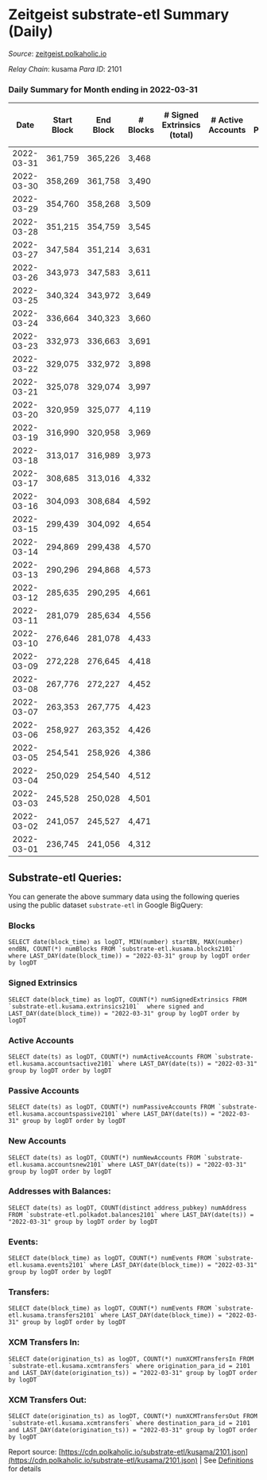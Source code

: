 # Zeitgeist substrate-etl Summary (Daily)

_Source_: [zeitgeist.polkaholic.io](https://zeitgeist.polkaholic.io)

*Relay Chain*: kusama
*Para ID*: 2101



### Daily Summary for Month ending in 2022-03-31


| Date | Start Block | End Block | # Blocks | # Signed Extrinsics (total) | # Active Accounts | # Passive | # New | # Addresses with Balances | # Events | # Transfers | # XCM Transfers In | # XCM Transfers Out | Issues | 
| ---- | ----------- | --------- | -------- | --------------------------- | ----------------- | --------- | ----- | ------------------------- | -------- | ----------- | ------------------ | ------------------- | ------ |
| 2022-03-31 | 361,759 | 365,226 | 3,468 |  |  |  |  | 5 | 12,486 |   |   |   |  |
| 2022-03-30 | 358,269 | 361,758 | 3,490 |  |  |  |  | 5 | 12,567 |   |   |   |  |
| 2022-03-29 | 354,760 | 358,268 | 3,509 |  |  |  |  | 5 | 12,633 |   |   |   |  |
| 2022-03-28 | 351,215 | 354,759 | 3,545 |  |  |  |  | 5 | 12,762 |   |   |   |  |
| 2022-03-27 | 347,584 | 351,214 | 3,631 |  |  |  |  | 5 | 13,071 |   |   |   |  |
| 2022-03-26 | 343,973 | 347,583 | 3,611 |  |  |  |  | 5 | 13,002 |   |   |   |  |
| 2022-03-25 | 340,324 | 343,972 | 3,649 |  |  |  |  | 5 | 13,137 |   |   |   |  |
| 2022-03-24 | 336,664 | 340,323 | 3,660 |  |  |  |  | 5 | 13,179 |   |   |   |  |
| 2022-03-23 | 332,973 | 336,663 | 3,691 |  |  |  |  | 5 | 13,287 |   |   |   |  |
| 2022-03-22 | 329,075 | 332,972 | 3,898 |  |  |  |  | 5 | 14,037 |   |   |   |  |
| 2022-03-21 | 325,078 | 329,074 | 3,997 |  |  |  |  | 5 | 14,391 |   |   |   |  |
| 2022-03-20 | 320,959 | 325,077 | 4,119 |  |  |  |  | 5 | 14,832 |   |   |   |  |
| 2022-03-19 | 316,990 | 320,958 | 3,969 |  |  |  |  | 5 | 14,289 |   |   |   |  |
| 2022-03-18 | 313,017 | 316,989 | 3,973 |  |  |  |  | 5 | 14,304 |   |   |   |  |
| 2022-03-17 | 308,685 | 313,016 | 4,332 |  |  |  |  | 5 | 16,189 |   |   |   |  |
| 2022-03-16 | 304,093 | 308,684 | 4,592 |  |  |  |  | 5 | 17,442 |   |   |   |  |
| 2022-03-15 | 299,439 | 304,092 | 4,654 |  |  |  |  | 5 | 17,689 |   |   |   |  |
| 2022-03-14 | 294,869 | 299,438 | 4,570 |  |  |  |  | 5 | 17,363 |   |   |   |  |
| 2022-03-13 | 290,296 | 294,868 | 4,573 |  |  |  |  | 5 | 17,371 |   |   |   |  |
| 2022-03-12 | 285,635 | 290,295 | 4,661 |  |  |  |  | 5 | 17,714 |   |   |   |  |
| 2022-03-11 | 281,079 | 285,634 | 4,556 |  |  |  |  | 5 | 17,316 |   |   |   |  |
| 2022-03-10 | 276,646 | 281,078 | 4,433 |  |  |  |  | 5 | 16,846 |   |   |   |  |
| 2022-03-09 | 272,228 | 276,645 | 4,418 |  |  |  |  | 5 | 16,787 |   |   |   |  |
| 2022-03-08 | 267,776 | 272,227 | 4,452 |  |  |  |  | 5 | 16,914 |   |   |   |  |
| 2022-03-07 | 263,353 | 267,775 | 4,423 |  |  |  |  | 5 | 16,808 |   |   |   |  |
| 2022-03-06 | 258,927 | 263,352 | 4,426 |  |  |  |  | 5 | 16,823 |   |   |   |  |
| 2022-03-05 | 254,541 | 258,926 | 4,386 |  |  |  |  | 5 | 16,658 |   |   |   |  |
| 2022-03-04 | 250,029 | 254,540 | 4,512 |  |  |  |  | 5 | 17,149 |   |   |   |  |
| 2022-03-03 | 245,528 | 250,028 | 4,501 |  |  |  |  | 5 | 17,103 |   |   |   |  |
| 2022-03-02 | 241,057 | 245,527 | 4,471 |  |  |  |  | 5 | 16,990 |   |   |   |  |
| 2022-03-01 | 236,745 | 241,056 | 4,312 |  |  |  |  | 5 | 16,431 |   |   |   |  |

## Substrate-etl Queries:
You can generate the above summary data using the following queries using the public dataset `substrate-etl` in Google BigQuery:


### Blocks
```
SELECT date(block_time) as logDT, MIN(number) startBN, MAX(number) endBN, COUNT(*) numBlocks FROM `substrate-etl.kusama.blocks2101`  where LAST_DAY(date(block_time)) = "2022-03-31" group by logDT order by logDT
```


### Signed Extrinsics
```
SELECT date(block_time) as logDT, COUNT(*) numSignedExtrinsics FROM `substrate-etl.kusama.extrinsics2101`  where signed and LAST_DAY(date(block_time)) = "2022-03-31" group by logDT order by logDT
```


### Active Accounts
```
SELECT date(ts) as logDT, COUNT(*) numActiveAccounts FROM `substrate-etl.kusama.accountsactive2101` where LAST_DAY(date(ts)) = "2022-03-31" group by logDT order by logDT
```


### Passive Accounts
```
SELECT date(ts) as logDT, COUNT(*) numPassiveAccounts FROM `substrate-etl.kusama.accountspassive2101` where LAST_DAY(date(ts)) = "2022-03-31" group by logDT order by logDT
```


### New Accounts
```
SELECT date(ts) as logDT, COUNT(*) numNewAccounts FROM `substrate-etl.kusama.accountsnew2101` where LAST_DAY(date(ts)) = "2022-03-31" group by logDT order by logDT
```


### Addresses with Balances:
```
SELECT date(ts) as logDT, COUNT(distinct address_pubkey) numAddress FROM `substrate-etl.polkadot.balances2101` where LAST_DAY(date(ts)) = "2022-03-31" group by logDT order by logDT
```


### Events:
```
SELECT date(block_time) as logDT, COUNT(*) numEvents FROM `substrate-etl.kusama.events2101` where LAST_DAY(date(block_time)) = "2022-03-31" group by logDT order by logDT
```


### Transfers:
```
SELECT date(block_time) as logDT, COUNT(*) numEvents FROM `substrate-etl.kusama.transfers2101` where LAST_DAY(date(block_time)) = "2022-03-31" group by logDT order by logDT
```


### XCM Transfers In:
```
SELECT date(origination_ts) as logDT, COUNT(*) numXCMTransfersIn FROM `substrate-etl.kusama.xcmtransfers` where origination_para_id = 2101 and LAST_DAY(date(origination_ts)) = "2022-03-31" group by logDT order by logDT
```


### XCM Transfers Out:
```
SELECT date(origination_ts) as logDT, COUNT(*) numXCMTransfersOut FROM `substrate-etl.kusama.xcmtransfers` where destination_para_id = 2101 and LAST_DAY(date(origination_ts)) = "2022-03-31" group by logDT order by logDT
```



Report source: [https://cdn.polkaholic.io/substrate-etl/kusama/2101.json](https://cdn.polkaholic.io/substrate-etl/kusama/2101.json) | See [Definitions](/DEFINITIONS.md) for details
